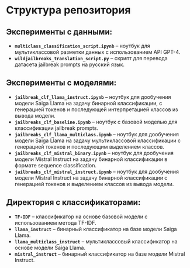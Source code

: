 # Структура репозитория

## Эксперименты с данными:
- **`multiclass_classification_script.ipynb`** – ноутбук для мультиклассовой разметки данных с использованием API GPT-4.
- **`wildjailbreaks_translation_script.py`** – скрипт для перевода датасета jailbreak prompts на русский язык.

## Эксперименты с моделями:
- **`jailbreak_clf_llama_instruct.ipynb`** – ноутбук для дообучения модели Saiga Llama на задачу бинарной классификации, с генерацией токенов и последующей интерпретацией классов из вывода модели.
- **`jailbreaks_clf_baseline.ipynb`** – ноутбук с базовой моделью для классификации jailbreak prompts.
- **`jailbreaks_clf_llama_multiclass.ipynb`** – ноутбук для дообучения модели Saiga Llama на задачу мультиклассовой классификации с генерацией токенов и последующим выделением классов.
- **`jailbreaks_clf_mistral_binary.ipynb`** – ноутбук для дообучения модели Mistral Instruct на задачу бинарной классификации в формате sequence classification.
- **`jailbreaks_clf_mistral_instruct.ipynb`** – ноутбук для дообучения модели Mistral Instruct на задачу бинарной классификации с генерацией токенов и выделением классов из вывода модели.

## Директория с классификаторами:
- **`TF-IDF`** – классификатор на основе базовой модели с использованием метода TF-IDF.
- **`llama_instruct`** – бинарный классификатор на базе модели Saiga Llama.
- **`llama_multiclass_instruct`** – мультиклассовый классификатор на основе модели Saiga Llama.
- **`mistral_instruct`** – бинарный классификатор на базе модели Mistral Instruct.
